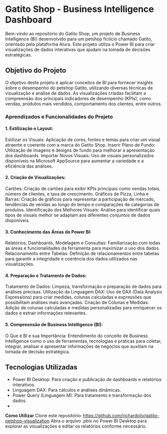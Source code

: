 # Gatito Shop - Business Intelligence Dashboard #
Bem-vindo ao repositório do Gatito Shop, um projeto de Business Intelligence (BI) desenvolvido para um petshop fictício chamado Gatito, orientado pela plataforma Alura. Este projeto utiliza o Power BI para criar visualizações de dados interativas que ajudam na tomada de decisões estratégicas.

## Objetivo do Projeto ##
O objetivo deste projeto é aplicar conceitos de BI para fornecer insights sobre o desempenho do petshop Gatito, utilizando diversas técnicas de visualização e análise de dados. As visualizações criadas facilitam a compreensão dos principais indicadores de desempenho (KPIs), como vendas, produtos mais vendidos, comportamento dos clientes, entre outros.

### Aprendizados e Funcionalidades do Projeto ###
#### 1. Estilização e Layout: ####
Estilizar os Visuais: Aplicação de cores, fontes e temas para criar um visual atraente e coerente com a marca do Gatito Shop.
Inserir Plano de Fundo: Utilização de imagens e designs de fundo para melhorar a apresentação dos dashboards.
Importar Novos Visuais: Uso de visuais personalizados disponíveis na Microsoft AppSource para aumentar a variedade e a eficiência das análises.

#### 2. Criação de Visualizações: ####
Cartões: Criação de cartões para exibir KPIs principais como vendas totais, número de clientes, e taxa de crescimento.
Gráficos de Pizza, Linha e Barras: Criação de gráficos para representar a participação de mercado, tendências de vendas ao longo do tempo e comparações de categorias de produtos.
Identificação dos Melhores Visuais: Análise para identificar quais tipos de visuais melhor se adaptam aos diferentes conjuntos de dados disponíveis.

#### 3. Conhecimento das Áreas do Power BI: ####
Relatórios, Dashboards, Modelagem e Consultas: Familiarização com todas as áreas e funcionalidades da ferramenta para maximizar o uso dos dados.
Relacionamento entre Tabelas: Definição de relacionamentos entre tabelas para garantir a integridade e coerência dos dados utilizados nas visualizações.

#### 4. Preparação e Tratamento de Dados: ####
Tratamento de Dados: Limpeza, transformação e preparação de dados para análises precisas.
Utilização da Linguagem DAX: Uso de DAX (Data Analysis Expressions) para criar medidas, colunas calculadas e expressões que possibilitam análises mais avançadas.
Criação de Colunas e Medidas: Adição de colunas calculadas e medidas personalizadas para enriquecer os dados e extrair informações relevantes.

#### 5. Compreensão de Business Intelligence (BI): ####
O Que é BI e sua Importância: Entendimento do conceito de Business Intelligence como o uso de ferramentas, tecnologias e práticas para coletar, integrar, analisar e apresentar informações de negócios que auxiliam na tomada de decisão estratégica.

## Tecnologias Utilizadas ##
- Power BI Desktop: Para criação e publicação de dashboards e relatórios interativos.
- Linguagem DAX: Para cálculos e análises dinâmicas.
- Power Query (Linguagem M): Para tratamento e transformação dos dados.
- 
**Como Utilizar**
Clone este repositório: https://github.com/richardoliv/gatito-petshop-visualization
Abra o arquivo .pbix no Power BI Desktop para explorar as visualizações e editar os relatórios conforme necessário.
